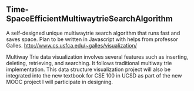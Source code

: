 ## Time-SpaceEfficientMultiwaytrieSearchAlgorithm
A self-designed unique multiwaytrie search algorithm that runs fast and saves space.
Plan to be written in Javascript with helps from professor Galles.
http://www.cs.usfca.edu/~galles/visualization/

Multiway Trie data visualization involves several features such as inserting, deleting, retrieving, and searching. It follows traditional multiway trie implementation. This data structure visualization project will also be integrated into the new textbook for CSE 100 in UCSD as part of the new MOOC project I will participate in designing. 
